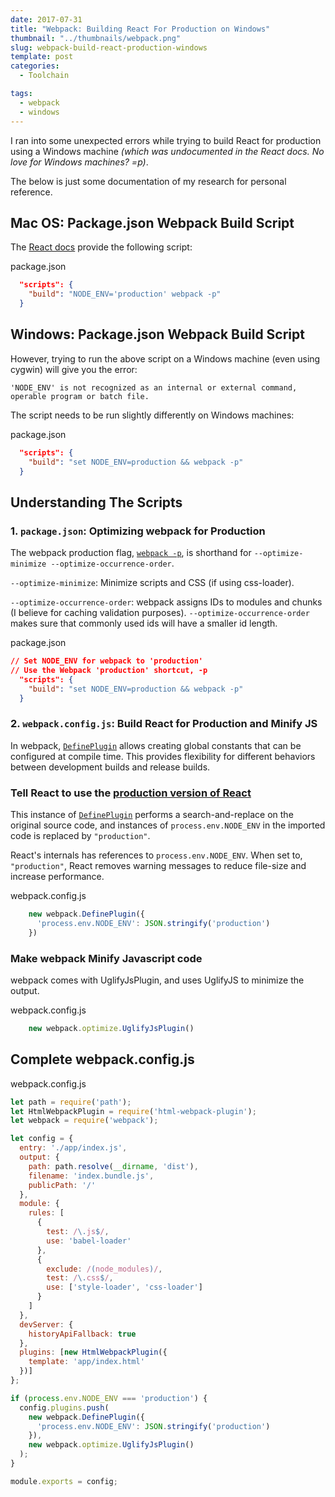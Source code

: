 ```yaml
---
date: 2017-07-31
title: "Webpack: Building React For Production on Windows"
thumbnail: "../thumbnails/webpack.png"
slug: webpack-build-react-production-windows
template: post
categories:
  - Toolchain

tags:
  - webpack
  - windows
---
```


I ran into some unexpected errors while trying to build React for production using a Windows machine _(which was undocumented in the React docs. No love for Windows machines? =p)_.

The below is just some documentation of my research for personal reference.

## Mac OS: Package.json Webpack Build Script

The [React docs](https://facebook.github.io/react/docs/optimizing-performance.html#webpack) provide the following script:

<div class="filename">package.json</div>

```json
  "scripts": {
    "build": "NODE_ENV='production' webpack -p"
  }
```

## Windows: Package.json Webpack Build Script

However, trying to run the above script on a Windows machine (even using cygwin) will give you the error:

```terminal
'NODE_ENV' is not recognized as an internal or external command, operable program or batch file.
```

The script needs to be run slightly differently on Windows machines:

<div class="filename">package.json</div>

```json
  "scripts": {
    "build": "set NODE_ENV=production && webpack -p"
  }
```

## Understanding The Scripts

### 1. `package.json`: Optimizing webpack for Production

The webpack production flag, [`webpack -p`](https://webpack.github.io/docs/cli.html#production-shortcut-p), is shorthand for `--optimize-minimize --optimize-occurrence-order`.

`--optimize-minimize`: Minimize scripts and CSS (if using css-loader).

`--optimize-occurrence-order`: webpack assigns IDs to modules and chunks (I believe for caching validation purposes). `--optimize-occurrence-order` makes sure that commonly used ids will have a smaller id length.


<div class="filename">package.json</div>

```json
// Set NODE_ENV for webpack to 'production'
// Use the Webpack 'production' shortcut, -p
  "scripts": {
    "build": "set NODE_ENV=production && webpack -p"
  }
```

### 2. `webpack.config.js`: Build React for Production and Minify JS

In webpack, [`DefinePlugin`](https://webpack.js.org/plugins/define-plugin/) allows creating global constants that can be configured at compile time. This provides flexibility for different behaviors between development builds and release builds.

### Tell React to use the [production version of React](https://facebook.github.io/react/docs/optimizing-performance.html)

This instance of [`DefinePlugin`](https://webpack.js.org/guides/production/#node-environment-variable) performs a search-and-replace on the original source code, and instances of `process.env.NODE_ENV` in the imported code is replaced by `"production"`.

React's internals has references to `process.env.NODE_ENV`. When set to, `"production"`, React removes warning messages to reduce file-size and increase performance.


<div class="filename">webpack.config.js</div>

```js
    new webpack.DefinePlugin({
      'process.env.NODE_ENV': JSON.stringify('production')
    })
```

### Make webpack Minify Javascript code

webpack comes with UglifyJsPlugin, and uses UglifyJS to minimize the output.

<div class="filename">webpack.config.js</div>

```js
    new webpack.optimize.UglifyJsPlugin()
```

## Complete webpack.config.js

<div class="filename">webpack.config.js</div>

```js
let path = require('path');
let HtmlWebpackPlugin = require('html-webpack-plugin');
let webpack = require('webpack');

let config = {
  entry: './app/index.js',
  output: {
    path: path.resolve(__dirname, 'dist'),
    filename: 'index.bundle.js',
    publicPath: '/'
  },
  module: {
    rules: [
      {
        test: /\.js$/,
        use: 'babel-loader'
      },
      {
        exclude: /(node_modules)/,
        test: /\.css$/,
        use: ['style-loader', 'css-loader']
      }
    ]
  },
  devServer: {
    historyApiFallback: true
  },
  plugins: [new HtmlWebpackPlugin({
    template: 'app/index.html'
  })]
};

if (process.env.NODE_ENV === 'production') {
  config.plugins.push(
    new webpack.DefinePlugin({
      'process.env.NODE_ENV': JSON.stringify('production')
    }),
    new webpack.optimize.UglifyJsPlugin()
  );
}

module.exports = config;
```
